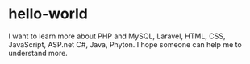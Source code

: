 # hello-world
I want to learn more about PHP and MySQL, Laravel, HTML, CSS, JavaScript, ASP.net C#, Java, Phyton. I hope someone can help me to understand more.
